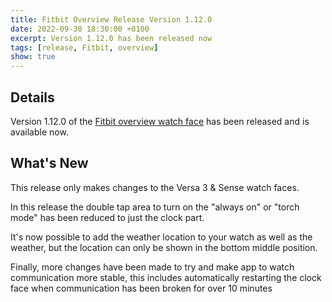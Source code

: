 ```yaml
---
title: Fitbit Overview Release Version 1.12.0
date: 2022-09-30 18:30:00 +0100
excerpt: Version 1.12.0 has been released now
tags: [release, Fitbit, overview]
show: true
---
```


## Details

Version 1.12.0 of the [Fitbit overview watch face](https://gallery.Fitbit.com/details/7c4f7506-8ed8-4eb9-84e3-28b85671f26b) has been released and is available now.

## What's New

This release only makes changes to the Versa 3 & Sense watch faces.

In this release the double tap area to turn on the "always on" or "torch mode" has been reduced to just the clock part.

It's now possible to add the weather location to your watch as well as the weather, but the location can only be shown in the bottom middle position.

Finally, more changes have been made to try and make app to watch communication more stable, this includes automatically restarting the clock face when communication has been broken for over 10 minutes 
